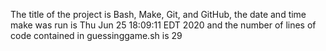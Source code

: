 The title of the project is
Bash, Make, Git, and GitHub,
the date and time make was run is
Thu Jun 25 18:09:11 EDT 2020
 and the number of lines of code contained in guessinggame.sh is
29
